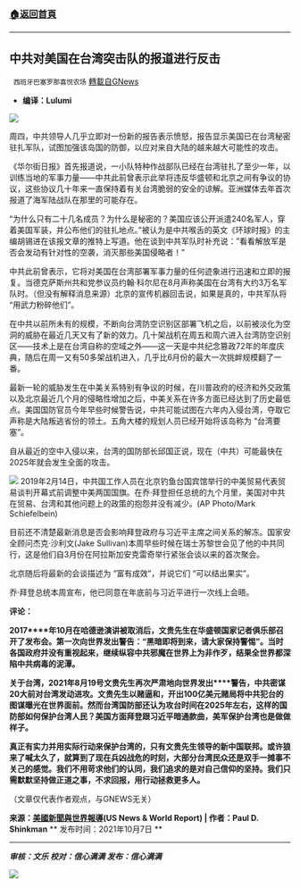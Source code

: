 ###  [:house:返回首頁](https://github.com/ourhimalayas/txt)
---


## 中共对美国在台湾突击队的报道进行反击
` 西班牙巴塞罗那喜悦农场` [轉載自GNews](https://gnews.org/zh-hans/1580890/)

- **编译：Lulumi**


![](https://assets.gnews.org/wp-content/uploads/2021/10/tempsnip273.png)

周四，中共领导人几乎立即对一份新的报告表示愤怒，报告显示美国已在台湾秘密驻扎军队，试图加强该岛国的防御，以应对来自大陆的越来越大可能性的攻击。

《华尔街日报》首先报道说，一小队特种作战部队已经在台湾驻扎了至少一年，以训练当地的军事力量——中共此前曾表示此举将违反华盛顿和北京之间有争议的协议，这些协议几十年来一直保持着有关台湾脆弱的安全的谅解。亚洲媒体去年首次报道了海军陆战队在那里的可能存在。

“为什么只有二十几名成员？为什么是秘密的？美国应该公开派遣240名军人，穿着美国军装，并公布他们的驻扎地点。”被认为是中共喉舌的英文《环球时报》的主编胡锡进在该报文章的推特上写道。他在谈到中共军队时补充说：”看看解放军是否会发动有针对性的空袭，消灭那些美国侵略者！”

中共此前曾表示，它将对美国在台湾部署军事力量的任何迹象进行迅速和立即的报复。当德克萨斯州共和党参议员约翰·科尔尼在8月声称美国在台湾有大约3万名军队时。（但没有解释消息来源）北京的宣传机器回击说，如果是真的，中共军队将 “用武力粉碎他们”。

在中共以前所未有的规模，不断向台湾防空识别区部署飞机之后，以前被淡化为空洞的威胁在最近几天又有了新的效力。几十架战机在周五和周六进入台湾防空识别区——技术上是在台湾自称的空域之外——这一天是中共纪念篡政72年的年度庆典，随后在周一又有50多架战机进入，几乎比6月份的最大一次挑衅规模翻了一番。

最新一轮的威胁发生在中美关系特别有争议的时候，在川普政府的经济和外交政策以及北京最近几个月的侵略性增加之后，中美关系在许多方面已经达到了历史最低点。美国国防官员今年早些时候警告说，中共可能试图在六年内入侵台湾，夺取它声称是大陆叛逃省份的领土。五角大楼的规划人员已经开始将该岛称为 “台湾要塞”。

自从最近的空中入侵以来，台湾的国防部长邱国正说，现在（中共）可能最快在2025年就会发生全面的攻击。

![](https://assets.gnews.org/wp-content/uploads/2021/10/tempsnip274.png)
2019年2月14日，中共国工作人员在北京钓鱼台国宾馆举行的中美贸易代表贸易谈判开幕式前调整中美两国国旗。在乔·拜登担任总统的九个月里，美国对中共在贸易、台湾和其他问题上的政策的抱怨并没有减少。(AP Photo/Mark Schiefelbein)

目前还不清楚最新消息是否会影响拜登政府与习近平主席之间关系的解冻。国家安全顾问杰克·沙利文(Jake Sullivan)本周早些时候在瑞士苏黎世会见了他的中共同行，这是他们自3月份在阿拉斯加安克雷奇举行紧张会谈以来的首次聚会。

北京随后将最新的会谈描述为 “富有成效”，并说它们 “可以结出果实”。

乔·拜登总统本周宣布，他已同意在年底前与习近平进行一次线上会晤。

**评论：**

**2017****年10月在哈德逊演讲被取消后，文贵先生在华盛顿国家记者俱乐部召开了发布会。第一次向世界发出警告：“黑暗即将到来，请大家保持警惕”。当时各国政府并没有重视起来，继续纵容中共邪魔在世界上为非作歹，结果全世界都深陷中共病毒的泥潭。**

**关于台湾，2021年8月19号文贵先生再次严肃地向世界发出****警告，中共密谋20大前对台湾发动进攻。文贵先生以赌逼和，开出100亿美元赌局将中共犯台的图谋曝光在世界面前。然而台湾国防部还认为攻台时间在2025年左右，这样的国防部如何保护台湾人民？美国方面拜登跟习近平暗通款曲，美军保护台湾也是做做样子。**

**真正有实力并用实际行动来保护台湾的，只有文贵先生领导的新中国联邦。或许狼来了喊太久了，就算到了现在兵凶战危的时刻，大部分台湾民众还是双手一摊事不关己的感觉。我们不用苛求他们的认同，我们追求的是对自己信仰的坚持。我们只需默默坚持做正道之事，不求回报，用行动拯救更多人。**

（文章仅代表作者观点，与GNEWS无关）

**来源：[美國新聞與世界報導](https://www.usnews.com/news/world-report/articles/2021-10-07/china-levies-new-threats-at-reports-of-us-commandos-in-taiwan)(US News & World Report) | 作者：Paul D. Shinkman** ** 发布时间：2021年10月7日 **

* * *

***审核：文乐
校对：信心满满
发布：信心满满***

![](https://assets.gnews.org/wp-content/uploads/2021/10/tempsnip190.png)
